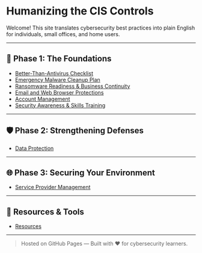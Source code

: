 # Humanizing the CIS Controls

Welcome! This site translates cybersecurity best practices into plain English for individuals, small offices, and home users.

---

## 🔰 Phase 1: The Foundations

- [Better-Than-Antivirus Checklist](../phase1/better-than-antivirus-checklist.md)
- [Emergency Malware Cleanup Plan](../phase1/emergency-malware-cleanup-plan.md)
- [Ransomware Readiness & Business Continuity](../phase1/ransomware-readiness-and-business-continuity.md)
- [Email and Web Browser Protections](../phase1/email-and-web-browser-protections.md)
- [Account Management](../phase1/account-management.md)
- [Security Awareness & Skills Training](../phase1/security-awareness-and-skills-training.md)

---

## 🛡️ Phase 2: Strengthening Defenses

- [Data Protection](../phase2/data-protection.md)

---

## 🌐 Phase 3: Securing Your Environment

- [Service Provider Management](../phase3/service-provider-management.md)

---

## 🧰 Resources & Tools

- [Resources](../reources/resources.md)

---

> Hosted on GitHub Pages — Built with ❤️ for cybersecurity learners.
